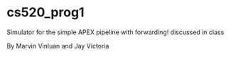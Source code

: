 # cs520_prog1
Simulator for the simple APEX pipeline with forwarding! discussed in class

By Marvin Vinluan and Jay Victoria
